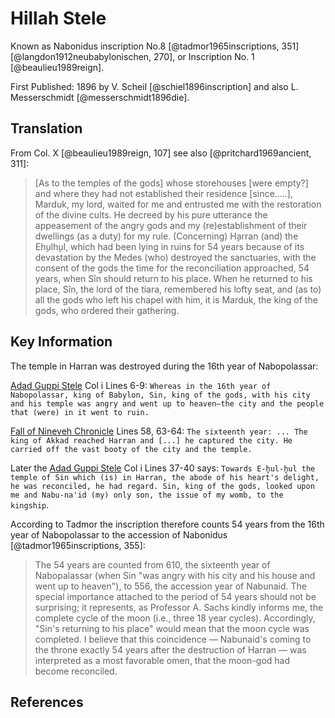 # Hillah Stele

Known as Nabonidus inscription No.8 [@tadmor1965inscriptions, 351] [@langdon1912neubabylonischen, 270], or Inscription
No. 1 [@beaulieu1989reign].

First Published: 1896 by V. Scheil [@schiel1896inscription] and also L. Messerschmidt [@messerschmidt1896die].

## Translation

From Col. X [@beaulieu1989reign, 107] see also [@pritchard1969ancient, 311]:

> [As to the temples of the gods] whose storehouses [were empty?] and where they had not established their residence
> [since.....], Marduk, my lord, waited for me and entrusted me with the restoration of the divine cults. He decreed by
> his pure utterance the appeasement of the angry gods and my (re)establishment of their dwellings (as a duty) for my
> rule. (Concerning) H̬arran (and) the Eh̬ulh̬ul, which had been lying in ruins for 54 years because of its devastation by
> the Medes (who) destroyed the sanctuaries, with the consent of the gods the time for the reconciliation approached, 54
> years, when Sîn should return to his place. When he returned to his place, Sîn, the lord of the tiara, remembered his
> lofty seat, and (as to) all the gods who left his chapel with him, it is Marduk, the king of the gods, who ordered
> their gathering.

## Key Information

The temple in Harran was destroyed during the 16th year of Nabopolassar:

[Adad Guppi Stele](nabon24.md) Col i Lines 6-9:
`Whereas in the 16th year of Nabopolassar, king of Babylon, Sin, king of the gods, with his city and his temple was angry and went up to heaven—the city and the people that (were) in it went to ruin.`

[Fall of Nineveh Chronicle](chronicles/bm21901.md) Lines 58, 63-64:
`The sixteenth year: ... The king of Akkad reached Harran and [...] he captured the city. He carried off the vast booty of the city and the temple.`

Later the [Adad Guppi Stele](nabon24.md) Col i Lines 37-40 says:
`Towards E-h̬ul-h̬ul the temple of Sin which (is) in Harran, the abode of his heart's delight, he was reconciled, he had regard. Sin, king of the gods, looked upon me and Nabu-na'id (my) only son, the issue of my womb, to the kingship`.

According to Tadmor the inscription therefore counts 54 years from the 16th year of Nabopolassar to the accession of
Nabonidus [@tadmor1965inscriptions, 355]:

> The 54 years are counted from 610, the sixteenth year of Nabopalassar (when Sin "was angry with his city and his house
> and went up to heaven"), to 556, the accession year of Nabunaid. The special importance attached to the period of 54
> years should not be surprising; it represents, as Professor A. Sachs kindly informs me, the complete cycle of the moon
> (i.e., three 18 year cycles). Accordingly, "Sin's returning to his place" would mean that the moon cycle was
> completed. I believe that this coincidence — Nabunaid's coming to the throne exactly 54 years after the destruction of
> Harran — was interpreted as a most favorable omen, that the moon-god had become reconciled.

## References
